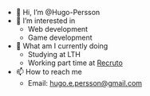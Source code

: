 - 👋 Hi, I’m @Hugo-Persson
- 👀 I’m interested in 
  - Web development
  - Game development
- 🌱 What am I currently doing 
  - Studying at LTH
  - Working part time at [Recruto](https://www.recruto.se)
- 📫 How to reach me 
  - Email: hugo.e.persson@gmail.com

<!---
Hugo-Persson/Hugo-Persson is a ✨ special ✨ repository because its `README.md` (this file) appears on your GitHub profile.
You can click the Preview link to take a look at your changes.
--->
